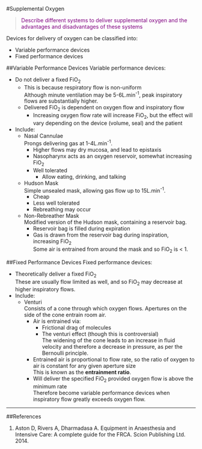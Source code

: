 #Supplemental Oxygen

> <p style="color:purple";>Describe different systems to deliver supplemental oxygen and the advantages and disadvantages of these systems </p>

Devices for delivery of oxygen can be classified into:
* Variable performance devices  
* Fixed performance devices


##Variable Performance Devices
Variable performance devices:
* Do not deliver a fixed FiO<sub>2</sub>  
    * This is because respiratory flow is non-uniform  
    Although minute ventilation may be 5-6L.min<sup>-1</sup>, peak inspiratory flows are substantially higher.
    * Delivered FiO<sub>2</sub> is dependent on oxygen flow and inspiratory flow
        * Increasing oxygen flow rate will increase FiO<sub>2</sub>, but the effect will vary depending on the device (volume, seal) and the patient
* Include:
    * Nasal Cannulae  
    Prongs delivering gas at 1-4L.min<sup>-1</sup>.
        * Higher flows may dry mucosa, and lead to epistaxis
        * Nasopharynx acts as an oxygen reservoir, somewhat increasing FiO<sub>2</sub>
        * Well tolerated
            * Allow eating, drinking, and talking
    * Hudson Mask  
    Simple unsealed mask, allowing gas flow up to 15L.min<sup>-1</sup>.
        * Cheap
        * Less well tolerated
        * Rebreathing may occur
    * Non-Rebreather Mask  
    Modified version of the Hudson mask, containing a reservoir bag.
        * Reservoir bag is filled during expiration
        * Gas is drawn from the reservoir bag during inspiration, increasing FiO<sub>2</sub>  
        Some air is entrained from around the mask and so FiO<sub>2</sub> is < 1.
        
##Fixed Performance Devices
Fixed performance devices:
* Theoretically deliver a fixed FiO<sub>2</sub>  
These are usually flow limited as well, and so FiO<sub>2</sub> may decrease at higher inspiratory flows.
* Include:
    * Venturi  
    Consists of a cone through which oxygen flows. Apertures on the side of the cone entrain room air.
        * Air is entrained via:
            * Frictional drag of molecules
            * The venturi effect (though this is controversial)  
            The widening of the cone leads to an increase in fluid velocity and therefore a decrease in pressure, as per the Bernoulli principle.
        * Entrained air is proportional to flow rate, so the ratio of oxygen to air is constant for any given aperture size  
        This is known as the **entrainment ratio**.
        * Will deliver the specified FiO<sub>2</sub> provided oxygen flow is above the minimum rate  
        Therefore become variable performance devices when inspiratory flow greatly exceeds oxygen flow.
        
---
##References
1. Aston D, Rivers A, Dharmadasa A. Equipment in Anaesthesia and Intensive Care: A complete guide for the FRCA. Scion Publishing Ltd. 2014.
